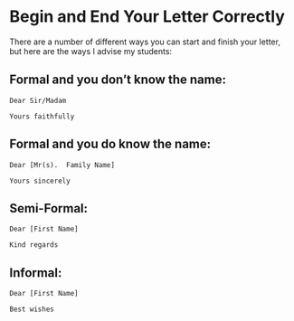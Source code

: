 # Begin and End Your Letter Correctly

There are a number of different ways you can start and finish your letter, but here are the ways I advise my students:

## Formal and you don’t know the name:

<pre><code class="shell">Dear Sir/Madam</code></pre>
<pre><code class="shell">Yours faithfully</code></pre>

## Formal and you do know the name:

<pre><code class="shell">Dear [Mr(s).  Family Name]</code></pre>
<pre><code class="shell">Yours sincerely</code></pre>

## Semi-Formal:

<pre><code class="shell">Dear [First Name]</code></pre>
<pre><code class="shell">Kind regards</code></pre>

## Informal:

<pre><code class="shell">Dear [First Name]</code></pre>
<pre><code class="shell">Best wishes</code></pre>